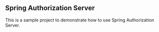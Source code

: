 ## Spring Authorization Server

This is a sample project to demonstrate how to use Spring Authorization Server.